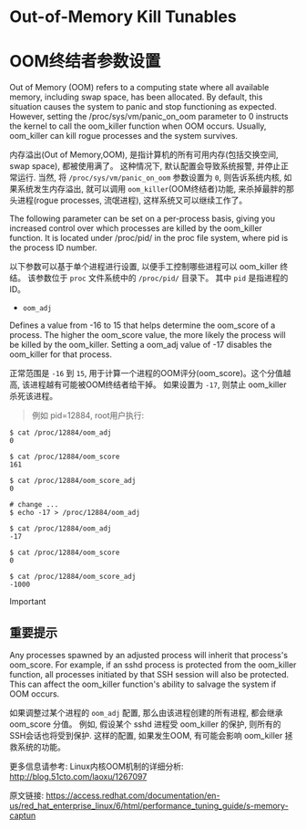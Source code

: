 
# Out-of-Memory Kill Tunables

# OOM终结者参数设置

Out of Memory (OOM) refers to a computing state where all available memory, including swap space, has been allocated. By default, this situation causes the system to panic and stop functioning as expected. However, setting the /proc/sys/vm/panic_on_oom parameter to 0 instructs the kernel to call the oom_killer function when OOM occurs. Usually, oom_killer can kill rogue processes and the system survives.

内存溢出(Out of Memory,OOM), 是指计算机的所有可用内存(包括交换空间, swap space), 都被使用满了。 这种情况下, 默认配置会导致系统报警, 并停止正常运行. 当然, 将 `/proc/sys/vm/panic_on_oom` 参数设置为 `0`, 则告诉系统内核, 如果系统发生内存溢出, 就可以调用 `oom_killer`(OOM终结者)功能, 来杀掉最胖的那头进程(rogue processes, 流氓进程), 这样系统又可以继续工作了。

The following parameter can be set on a per-process basis, giving you increased control over which processes are killed by the oom_killer function. It is located under /proc/pid/ in the proc file system, where pid is the process ID number.

以下参数可以基于单个进程进行设置, 以便手工控制哪些进程可以 oom_killer 终结。 该参数位于 `proc` 文件系统中的 `/proc/pid/` 目录下。 其中 `pid` 是指进程的ID。

- `oom_adj`

Defines a value from -16 to 15 that helps determine the oom_score of a process. The higher the oom_score value, the more likely the process will be killed by the oom_killer. Setting a oom_adj value of -17 disables the oom_killer for that process.

正常范围是 `-16` 到 `15`, 用于计算一个进程的OOM评分(oom_score)。这个分值越高, 该进程越有可能被OOM终结者给干掉。 如果设置为 `-17`, 则禁止 oom_killer 杀死该进程。

> 例如 pid=12884, root用户执行: 

```
$ cat /proc/12884/oom_adj
0

$ cat /proc/12884/oom_score
161

$ cat /proc/12884/oom_score_adj 
0

# change ...
$ echo -17 > /proc/12884/oom_adj

$ cat /proc/12884/oom_adj
-17

$ cat /proc/12884/oom_score
0

$ cat /proc/12884/oom_score_adj 
-1000

```

Important

## 重要提示

Any processes spawned by an adjusted process will inherit that process's oom_score. For example, if an sshd process is protected from the oom_killer function, all processes initiated by that SSH session will also be protected. This can affect the oom_killer function's ability to salvage the system if OOM occurs.

如果调整过某个进程的 `oom_adj` 配置, 那么由该进程创建的所有进程, 都会继承 oom_score 分值。 例如, 假设某个 sshd 进程受 oom_killer 的保护, 则所有的 SSH会话也将受到保护. 这样的配置, 如果发生OOM, 有可能会影响 oom_killer 拯救系统的功能。



更多信息请参考: Linux内核OOM机制的详细分析: <http://blog.51cto.com/laoxu/1267097>


原文链接: <https://access.redhat.com/documentation/en-us/red_hat_enterprise_linux/6/html/performance_tuning_guide/s-memory-captun>

